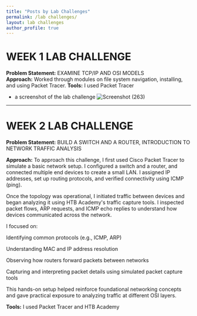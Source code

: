 ```yaml
---
title: "Posts by Lab Challenges"
permalink: /lab challenges/
layout: lab challenges
author_profile: true
---
```

# WEEK 1 LAB CHALLENGE
**Problem Statement:** EXAMINE TCP/IP AND OSI MODELS  
**Approach:**  Worked through modules on file system navigation, installing, and using Packet Tracer.
**Tools:** I used Packet Tracer
- a screenshot of the lab challenge
![Screenshot (263)](https://github.com/user-attachments/assets/23cd2dce-7db8-4206-a875-752dd4d199fd)

---
# WEEK 2 LAB CHALLENGE
**Problem Statement:** BUILD A SWITCH AND A ROUTER, INTRODUCTION TO NETWORK TRAFFIC ANALYSIS

**Approach:** To approach this challenge, I first used Cisco Packet Tracer to simulate a basic network setup. I configured a switch and a router, and connected multiple end devices to create a small LAN. I assigned IP addresses, set up routing protocols, and verified connectivity using ICMP (ping).

Once the topology was operational, I initiated traffic between devices and began analyzing it using HTB Academy's traffic capture tools. I inspected packet flows, ARP requests, and ICMP echo replies to understand how devices communicated across the network.

I focused on:

Identifying common protocols (e.g., ICMP, ARP)

Understanding MAC and IP address resolution

Observing how routers forward packets between networks

Capturing and interpreting packet details using simulated packet capture tools

This hands-on setup helped reinforce foundational networking concepts and gave practical exposure to analyzing traffic at different OSI layers.


**Tools:** I used Packet Tracer and HTB Academy


